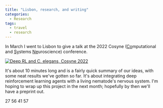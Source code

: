 ```yaml
---
title: "Lisbon, research, and writing"
categories:
  - Research
tags:
  - travel
  - research
---
```


In March I went to Lisbon to give a talk at the 2022 Cosyne (<ins>Co</ins>mputational and <ins>Sy</ins>stems <ins>Ne</ins>uroscience) conference. 

[![Deep RL and C. elegans, Cosyne 2022](https://yt-embed.herokuapp.com/embed?v=oGzXMhxlx3g&t=13317s&ab_channel=CosyneTalks&t=3h13m56s)](https://www.youtube.com/watch?v=oGzXMhxlx3g&t=13317s&ab_channel=CosyneTalks&t=3h13m56s "(Cosyne 2022) - Session 2 & 3")

It's about 10 minutes long and is a fairly quick summary of our ideas, with some neat results we've gotten so far. It's about integrating deep reinforcement learning agents with a living nematode's nervous system. I'm hoping to wrap up this project in the next month; hopefully by then we'll have a preprint out.

27 56
41 57